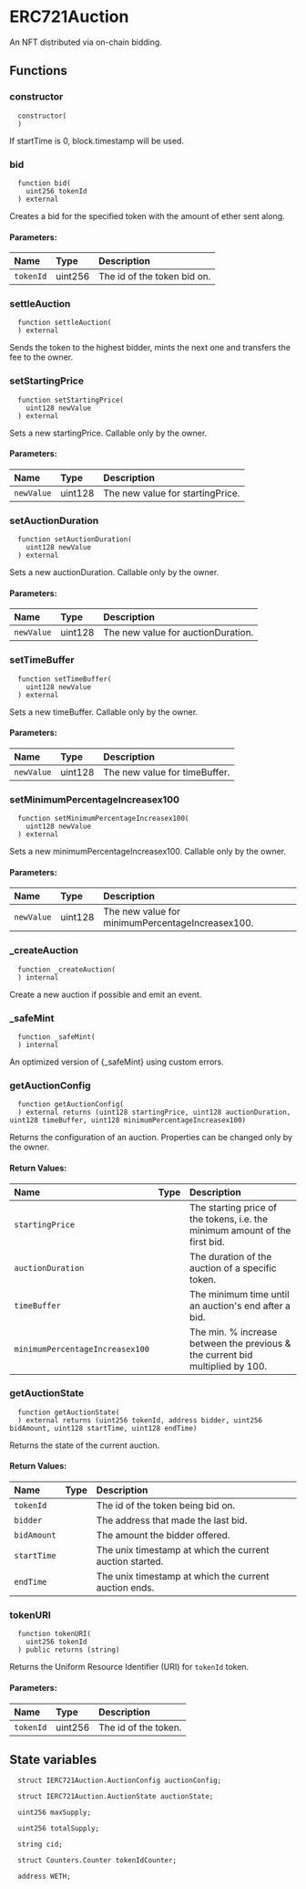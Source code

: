 # ERC721Auction

An NFT distributed via on-chain bidding.



## Functions
### constructor
```solidity
  constructor(
  ) 
```

If startTime is 0, block.timestamp will be used.


### bid
```solidity
  function bid(
    uint256 tokenId
  ) external
```
Creates a bid for the specified token with the amount of ether sent along.


#### Parameters:
| Name | Type | Description                                                          |
| :--- | :--- | :------------------------------------------------------------------- |
|`tokenId` | uint256 | The id of the token bid on.

### settleAuction
```solidity
  function settleAuction(
  ) external
```
Sends the token to the highest bidder, mints the next one and transfers the fee to the owner.



### setStartingPrice
```solidity
  function setStartingPrice(
    uint128 newValue
  ) external
```
Sets a new startingPrice. Callable only by the owner.


#### Parameters:
| Name | Type | Description                                                          |
| :--- | :--- | :------------------------------------------------------------------- |
|`newValue` | uint128 | The new value for startingPrice.

### setAuctionDuration
```solidity
  function setAuctionDuration(
    uint128 newValue
  ) external
```
Sets a new auctionDuration. Callable only by the owner.


#### Parameters:
| Name | Type | Description                                                          |
| :--- | :--- | :------------------------------------------------------------------- |
|`newValue` | uint128 | The new value for auctionDuration.

### setTimeBuffer
```solidity
  function setTimeBuffer(
    uint128 newValue
  ) external
```
Sets a new timeBuffer. Callable only by the owner.


#### Parameters:
| Name | Type | Description                                                          |
| :--- | :--- | :------------------------------------------------------------------- |
|`newValue` | uint128 | The new value for timeBuffer.

### setMinimumPercentageIncreasex100
```solidity
  function setMinimumPercentageIncreasex100(
    uint128 newValue
  ) external
```
Sets a new minimumPercentageIncreasex100. Callable only by the owner.


#### Parameters:
| Name | Type | Description                                                          |
| :--- | :--- | :------------------------------------------------------------------- |
|`newValue` | uint128 | The new value for minimumPercentageIncreasex100.

### _createAuction
```solidity
  function _createAuction(
  ) internal
```
Create a new auction if possible and emit an event.



### _safeMint
```solidity
  function _safeMint(
  ) internal
```
An optimized version of {_safeMint} using custom errors.



### getAuctionConfig
```solidity
  function getAuctionConfig(
  ) external returns (uint128 startingPrice, uint128 auctionDuration, uint128 timeBuffer, uint128 minimumPercentageIncreasex100)
```
Returns the configuration of an auction. Properties can be changed only by the owner.



#### Return Values:
| Name                           | Type          | Description                                                                  |
| :----------------------------- | :------------ | :--------------------------------------------------------------------------- |
|`startingPrice`|  | The starting price of the tokens, i.e. the minimum amount of the first bid.
|`auctionDuration`|  | The duration of the auction of a specific token.
|`timeBuffer`|  | The minimum time until an auction's end after a bid.
|`minimumPercentageIncreasex100`|  | The min. % increase between the previous & the current bid multiplied by 100.
### getAuctionState
```solidity
  function getAuctionState(
  ) external returns (uint256 tokenId, address bidder, uint256 bidAmount, uint128 startTime, uint128 endTime)
```
Returns the state of the current auction.



#### Return Values:
| Name                           | Type          | Description                                                                  |
| :----------------------------- | :------------ | :--------------------------------------------------------------------------- |
|`tokenId`|  | The id of the token being bid on.
|`bidder`|  | The address that made the last bid.
|`bidAmount`|  | The amount the bidder offered.
|`startTime`|  | The unix timestamp at which the current auction started.
|`endTime`|  | The unix timestamp at which the current auction ends.
### tokenURI
```solidity
  function tokenURI(
    uint256 tokenId
  ) public returns (string)
```

Returns the Uniform Resource Identifier (URI) for `tokenId` token.
#### Parameters:
| Name | Type | Description                                                          |
| :--- | :--- | :------------------------------------------------------------------- |
|`tokenId` | uint256 | The id of the token.






## State variables
```solidity
  struct IERC721Auction.AuctionConfig auctionConfig;

  struct IERC721Auction.AuctionState auctionState;

  uint256 maxSupply;

  uint256 totalSupply;

  string cid;

  struct Counters.Counter tokenIdCounter;

  address WETH;
```
